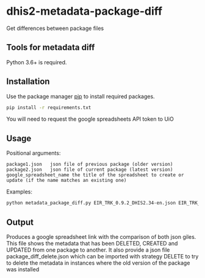 # dhis2-metadata-package-diff

Get differences between package files

## Tools for metadata diff

Python 3.6+ is required.

## Installation

Use the package manager [pip](https://pip.pypa.io/en/stable/) to install required packages.

```bash
pip install -r requirements.txt
```
You will need to request the google spreadsheets API token to UiO


## Usage

Positional arguments:
```
package1.json	json file of previous package (older version) 
package2.json	json file of current package (latest version)
google_spreadsheet_name the title of the spreadsheet to create or update (if the name matches an existing one)
```
Examples:

```bash
python metadata_package_diff.py EIR_TRK_0.9.2_DHIS2.34-en.json EIR_TRK_1.0.2_DHIS2.34.7-EMBARGOED-en.json EIR_TRK-0.9.2-VS-1.02
```


## Output

Produces a google spreadsheet link with the comparison of both json giles. This file shows the metadata that has been DELETED, CREATED and UPDATED from one package to another. It also provide a json file package_diff_delete.json which can be imported with strategy DELETE to try to delete the metadata in instances where the old version of the package was installed
